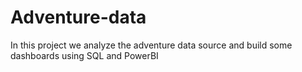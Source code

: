 # Adventure-data
In this project we analyze the adventure data source and build some dashboards using SQL and PowerBI
